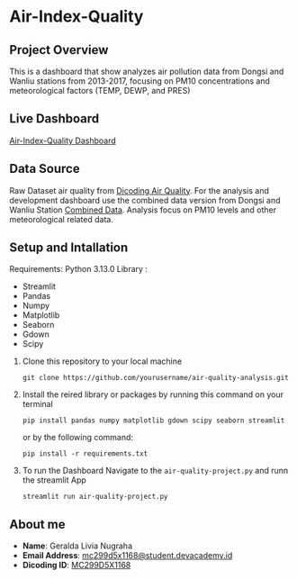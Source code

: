 # Air-Index-Quality

## Project Overview
This is a dashboard that show analyzes air pollution data from Dongsi and Wanliu stations from 2013-2017, focusing on PM10 concentrations and meteorological factors (TEMP, DEWP, and PRES)

## Live Dashboard 
[Air-Index-Quality Dashboard](https://air-index-quality-alddar.streamlit.app/)

## Data Source
Raw Dataset air quality from [Dicoding Air Quality](https://air-quality-geraldalivia.streamlit.app/). For the analysis and development dashboard use the combined data version from Dongsi and Wanliu Station [Combined Data](https://drive.google.com/file/d/1--d07m7J4CniV6pfScx_S6sde5XJu05J/view?usp=drive_link). Analysis focus on PM10 levels and other meteorological related data.

## Setup and Intallation
Requirements:
Python 3.13.0
Library : 
- Streamlit
- Pandas
- Numpy
- Matplotlib
- Seaborn
- Gdown
- Scipy
  
1. Clone this repository to your local machine
   ```
   git clone https://github.com/yourusername/air-quality-analysis.git
   ```
2. Install the reired library or packages by running this command on your terminal
   ```
   pip install pandas numpy matplotlib gdown scipy seaborn streamlit
   ```
   or by the following command:
   ```
   pip install -r requirements.txt
   ```
3. To run the Dashboard
   Navigate to the  `air-quality-project.py` and runn the streamlit App
   ```
   streamlit run air-quality-project.py
   ```
    
## About me
- **Name**: Geralda Livia Nugraha
- **Email Address**: mc299d5x1168@student.devacademy.id
- **Dicoding ID**: [MC299D5X1168](https://www.dicoding.com/users/alddar/)

